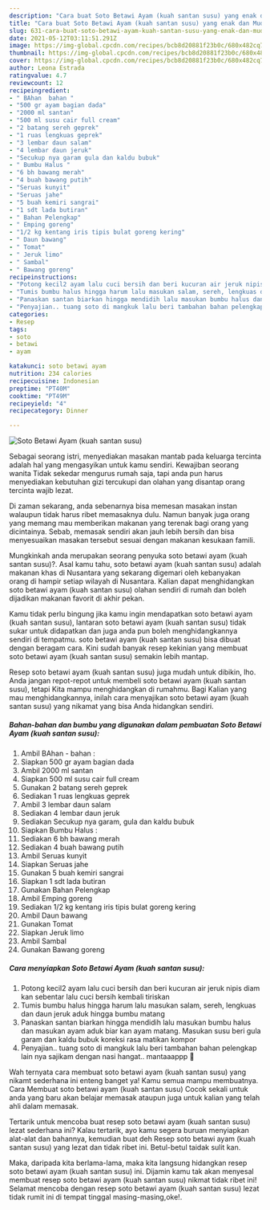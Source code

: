 ```yaml
---
description: "Cara buat Soto Betawi Ayam (kuah santan susu) yang enak dan Mudah Dibuat"
title: "Cara buat Soto Betawi Ayam (kuah santan susu) yang enak dan Mudah Dibuat"
slug: 631-cara-buat-soto-betawi-ayam-kuah-santan-susu-yang-enak-dan-mudah-dibuat
date: 2021-05-12T03:11:51.291Z
image: https://img-global.cpcdn.com/recipes/bcb8d20881f23b0c/680x482cq70/soto-betawi-ayam-kuah-santan-susu-foto-resep-utama.jpg
thumbnail: https://img-global.cpcdn.com/recipes/bcb8d20881f23b0c/680x482cq70/soto-betawi-ayam-kuah-santan-susu-foto-resep-utama.jpg
cover: https://img-global.cpcdn.com/recipes/bcb8d20881f23b0c/680x482cq70/soto-betawi-ayam-kuah-santan-susu-foto-resep-utama.jpg
author: Leona Estrada
ratingvalue: 4.7
reviewcount: 12
recipeingredient:
- " BAhan  bahan "
- "500 gr ayam bagian dada"
- "2000 ml santan"
- "500 ml susu cair full cream"
- "2 batang sereh geprek"
- "1 ruas lengkuas geprek"
- "3 lembar daun salam"
- "4 lembar daun jeruk"
- "Secukup nya garam gula dan kaldu bubuk"
- " Bumbu Halus "
- "6 bh bawang merah"
- "4 buah bawang putih"
- "Seruas kunyit"
- "Seruas jahe"
- "5 buah kemiri sangrai"
- "1 sdt lada butiran"
- " Bahan Pelengkap"
- " Emping goreng"
- "1/2 kg kentang iris tipis bulat goreng kering"
- " Daun bawang"
- " Tomat"
- " Jeruk limo"
- " Sambal"
- " Bawang goreng"
recipeinstructions:
- "Potong kecil2 ayam lalu cuci bersih dan beri kucuran air jeruk nipis diam kan sebentar lalu cuci bersih kembali tiriskan"
- "Tumis bumbu halus hingga harum lalu masukan salam, sereh, lengkuas dan daun jeruk aduk hingga bumbu matang"
- "Panaskan santan biarkan hingga mendidih lalu masukan bumbu halus dan masukan ayam aduk biar kan ayam matang. Masukan susu beri gula garam dan kaldu bubuk koreksi rasa matikan kompor"
- "Penyajian.. tuang soto di mangkuk lalu beri tambahan bahan pelengkap lain nya sajikam dengan nasi hangat.. mantaaappp 🤤"
categories:
- Resep
tags:
- soto
- betawi
- ayam

katakunci: soto betawi ayam 
nutrition: 234 calories
recipecuisine: Indonesian
preptime: "PT40M"
cooktime: "PT49M"
recipeyield: "4"
recipecategory: Dinner

---
```



![Soto Betawi Ayam (kuah santan susu)](https://img-global.cpcdn.com/recipes/bcb8d20881f23b0c/680x482cq70/soto-betawi-ayam-kuah-santan-susu-foto-resep-utama.jpg)

Sebagai seorang istri, menyediakan masakan mantab pada keluarga tercinta adalah hal yang mengasyikan untuk kamu sendiri. Kewajiban seorang  wanita Tidak sekedar mengurus rumah saja, tapi anda pun harus menyediakan kebutuhan gizi tercukupi dan olahan yang disantap orang tercinta wajib lezat.

Di zaman  sekarang, anda sebenarnya bisa memesan masakan instan walaupun tidak harus ribet memasaknya dulu. Namun banyak juga orang yang memang mau memberikan makanan yang terenak bagi orang yang dicintainya. Sebab, memasak sendiri akan jauh lebih bersih dan bisa menyesuaikan masakan tersebut sesuai dengan makanan kesukaan famili. 



Mungkinkah anda merupakan seorang penyuka soto betawi ayam (kuah santan susu)?. Asal kamu tahu, soto betawi ayam (kuah santan susu) adalah makanan khas di Nusantara yang sekarang digemari oleh kebanyakan orang di hampir setiap wilayah di Nusantara. Kalian dapat menghidangkan soto betawi ayam (kuah santan susu) olahan sendiri di rumah dan boleh dijadikan makanan favorit di akhir pekan.

Kamu tidak perlu bingung jika kamu ingin mendapatkan soto betawi ayam (kuah santan susu), lantaran soto betawi ayam (kuah santan susu) tidak sukar untuk didapatkan dan juga anda pun boleh menghidangkannya sendiri di tempatmu. soto betawi ayam (kuah santan susu) bisa dibuat dengan beragam cara. Kini sudah banyak resep kekinian yang membuat soto betawi ayam (kuah santan susu) semakin lebih mantap.

Resep soto betawi ayam (kuah santan susu) juga mudah untuk dibikin, lho. Anda jangan repot-repot untuk membeli soto betawi ayam (kuah santan susu), tetapi Kita mampu menghidangkan di rumahmu. Bagi Kalian yang mau menghidangkannya, inilah cara menyajikan soto betawi ayam (kuah santan susu) yang nikamat yang bisa Anda hidangkan sendiri.

<!--inarticleads1-->

##### Bahan-bahan dan bumbu yang digunakan dalam pembuatan Soto Betawi Ayam (kuah santan susu):

1. Ambil  BAhan - bahan :
1. Siapkan 500 gr ayam bagian dada
1. Ambil 2000 ml santan
1. Siapkan 500 ml susu cair full cream
1. Gunakan 2 batang sereh geprek
1. Sediakan 1 ruas lengkuas geprek
1. Ambil 3 lembar daun salam
1. Sediakan 4 lembar daun jeruk
1. Sediakan Secukup nya garam, gula dan kaldu bubuk
1. Siapkan  Bumbu Halus :
1. Sediakan 6 bh bawang merah
1. Sediakan 4 buah bawang putih
1. Ambil Seruas kunyit
1. Siapkan Seruas jahe
1. Gunakan 5 buah kemiri sangrai
1. Siapkan 1 sdt lada butiran
1. Gunakan  Bahan Pelengkap
1. Ambil  Emping goreng
1. Sediakan 1/2 kg kentang iris tipis bulat goreng kering
1. Ambil  Daun bawang
1. Gunakan  Tomat
1. Siapkan  Jeruk limo
1. Ambil  Sambal
1. Gunakan  Bawang goreng




<!--inarticleads2-->

##### Cara menyiapkan Soto Betawi Ayam (kuah santan susu):

1. Potong kecil2 ayam lalu cuci bersih dan beri kucuran air jeruk nipis diam kan sebentar lalu cuci bersih kembali tiriskan
1. Tumis bumbu halus hingga harum lalu masukan salam, sereh, lengkuas dan daun jeruk aduk hingga bumbu matang
1. Panaskan santan biarkan hingga mendidih lalu masukan bumbu halus dan masukan ayam aduk biar kan ayam matang. Masukan susu beri gula garam dan kaldu bubuk koreksi rasa matikan kompor
1. Penyajian.. tuang soto di mangkuk lalu beri tambahan bahan pelengkap lain nya sajikam dengan nasi hangat.. mantaaappp 🤤




Wah ternyata cara membuat soto betawi ayam (kuah santan susu) yang nikamt sederhana ini enteng banget ya! Kamu semua mampu membuatnya. Cara Membuat soto betawi ayam (kuah santan susu) Cocok sekali untuk anda yang baru akan belajar memasak ataupun juga untuk kalian yang telah ahli dalam memasak.

Tertarik untuk mencoba buat resep soto betawi ayam (kuah santan susu) lezat sederhana ini? Kalau tertarik, ayo kamu segera buruan menyiapkan alat-alat dan bahannya, kemudian buat deh Resep soto betawi ayam (kuah santan susu) yang lezat dan tidak ribet ini. Betul-betul taidak sulit kan. 

Maka, daripada kita berlama-lama, maka kita langsung hidangkan resep soto betawi ayam (kuah santan susu) ini. Dijamin kamu tak akan menyesal membuat resep soto betawi ayam (kuah santan susu) nikmat tidak ribet ini! Selamat mencoba dengan resep soto betawi ayam (kuah santan susu) lezat tidak rumit ini di tempat tinggal masing-masing,oke!.

